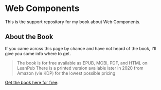 # Web Components

This is the support repository for my book about Web Components.

## About the Book

If you came across this page by chance and have not heard of the book, I'll give you some info where to get.

> The book is for free available as EPUB, MOBI, PDF, and HTML on LeanPub
> There is a printed version available later in 2020 from Amazon (vie KDP) for the lowest possible pricing

[Get the book here for free](https://leanpub.com/webcomponentsnyaf).

